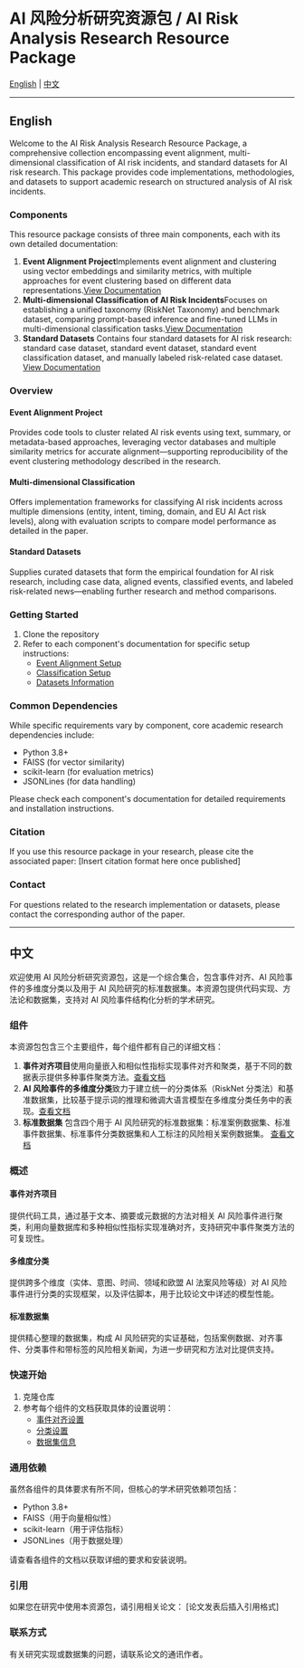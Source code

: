# AI 风险分析研究资源包 / AI Risk Analysis Research Resource Package

[English](#english) | [中文](#chinese)

---

## English

Welcome to the AI Risk Analysis Research Resource Package, a comprehensive collection encompassing event alignment, multi-dimensional classification of AI risk incidents, and standard datasets for AI risk research. This package provides code implementations, methodologies, and datasets to support academic research on structured analysis of AI risk incidents.

### Components

This resource package consists of three main components, each with its own detailed documentation:

1. **Event Alignment Project**Implements event alignment and clustering using vector embeddings and similarity metrics, with multiple approaches for event clustering based on different data representations.[View Documentation](Event-alignment/README.md)
2. **Multi-dimensional Classification of AI Risk Incidents**Focuses on establishing a unified taxonomy (RiskNet Taxonomy) and benchmark dataset, comparing prompt-based inference and fine-tuned LLMs in multi-dimensional classification tasks.[View Documentation](Multi-dimensional-Classification/README.md)
3. **Standard Datasets**
   Contains four standard datasets for AI risk research: standard case dataset, standard event dataset, standard event classification dataset, and manually labeled risk-related case dataset.
   [View Documentation](StandardDataset/README.md)

### Overview

#### Event Alignment Project

Provides code tools to cluster related AI risk events using text, summary, or metadata-based approaches, leveraging vector databases and multiple similarity metrics for accurate alignment—supporting reproducibility of the event clustering methodology described in the research.

#### Multi-dimensional Classification

Offers implementation frameworks for classifying AI risk incidents across multiple dimensions (entity, intent, timing, domain, and EU AI Act risk levels), along with evaluation scripts to compare model performance as detailed in the paper.

#### Standard Datasets

Supplies curated datasets that form the empirical foundation for AI risk research, including case data, aligned events, classified events, and labeled risk-related news—enabling further research and method comparisons.

### Getting Started

1. Clone the repository
2. Refer to each component's documentation for specific setup instructions:
   - [Event Alignment Setup](Event-alignment/README.md)
   - [Classification Setup](Multi-dimensional-Classification/README.md)
   - [Datasets Information](StandardDataset/README.md)

### Common Dependencies

While specific requirements vary by component, core academic research dependencies include:

- Python 3.8+
- FAISS (for vector similarity)
- scikit-learn (for evaluation metrics)
- JSONLines (for data handling)

Please check each component's documentation for detailed requirements and installation instructions.

### Citation

If you use this resource package in your research, please cite the associated paper:
[Insert citation format here once published]

### Contact

For questions related to the research implementation or datasets, please contact the corresponding author of the paper.

---

## 中文

欢迎使用 AI 风险分析研究资源包，这是一个综合集合，包含事件对齐、AI 风险事件的多维度分类以及用于 AI 风险研究的标准数据集。本资源包提供代码实现、方法论和数据集，支持对 AI 风险事件结构化分析的学术研究。

### 组件

本资源包包含三个主要组件，每个组件都有自己的详细文档：

1. **事件对齐项目**使用向量嵌入和相似性指标实现事件对齐和聚类，基于不同的数据表示提供多种事件聚类方法。[查看文档](event_alignment/README.md)
2. **AI 风险事件的多维度分类**致力于建立统一的分类体系（RiskNet 分类法）和基准数据集，比较基于提示词的推理和微调大语言模型在多维度分类任务中的表现。[查看文档](Multi-dimensional-Classification/README.md)
3. **标准数据集**
   包含四个用于 AI 风险研究的标准数据集：标准案例数据集、标准事件数据集、标准事件分类数据集和人工标注的风险相关案例数据集。
   [查看文档](datasets/README.md)

### 概述

#### 事件对齐项目

提供代码工具，通过基于文本、摘要或元数据的方法对相关 AI 风险事件进行聚类，利用向量数据库和多种相似性指标实现准确对齐，支持研究中事件聚类方法的可复现性。

#### 多维度分类

提供跨多个维度（实体、意图、时间、领域和欧盟 AI 法案风险等级）对 AI 风险事件进行分类的实现框架，以及评估脚本，用于比较论文中详述的模型性能。

#### 标准数据集

提供精心整理的数据集，构成 AI 风险研究的实证基础，包括案例数据、对齐事件、分类事件和带标签的风险相关新闻，为进一步研究和方法对比提供支持。

### 快速开始

1. 克隆仓库
2. 参考每个组件的文档获取具体的设置说明：
   - [事件对齐设置](event_alignment/README.md#环境要求)
   - [分类设置](Multi-dimensional-Classification/README.md)
   - [数据集信息](StandardDataset/README.md)

### 通用依赖

虽然各组件的具体要求有所不同，但核心的学术研究依赖项包括：

- Python 3.8+
- FAISS（用于向量相似性）
- scikit-learn（用于评估指标）
- JSONLines（用于数据处理）

请查看各组件的文档以获取详细的要求和安装说明。

### 引用

如果您在研究中使用本资源包，请引用相关论文：
[论文发表后插入引用格式]

### 联系方式

有关研究实现或数据集的问题，请联系论文的通讯作者。
